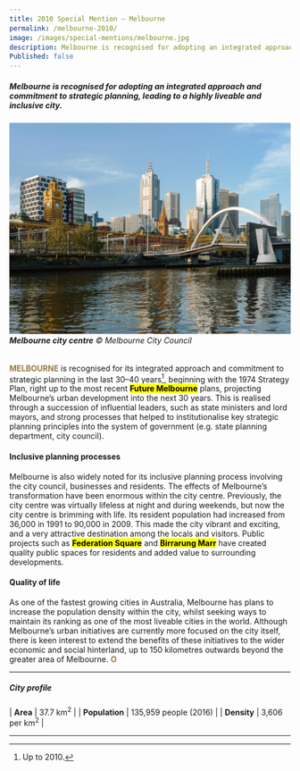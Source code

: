 ```yaml
---
title: 2010 Special Mention — Melbourne
permalink: /melbourne-2010/
image: /images/special-mentions/melbourne.jpg
description: Melbourne is recognised for adopting an integrated approach and commitment to strategic planning, leading to a highly liveable and inclusive city.
Published: false
---
```


##### Melbourne is recognised for adopting an integrated approach and commitment to strategic planning, leading to a highly liveable and inclusive city.

###### ![Melbourne](/images/special-mentions/melbourne.jpg)**Melbourne city centre** © Melbourne City Council

<b><font color="#967942">MELBOURNE</font></b> is recognised for its integrated approach and commitment to strategic planning in the last 30–40 years[^1], beginning with the 1974 Strategy Plan, right up to the most recent **<mark>Future Melbourne</mark>** plans, projecting Melbourne’s urban development into the next 30 years. This is realised through a succession of influential leaders, such as state ministers and lord mayors, and strong processes that helped to institutionalise key strategic planning principles into the system of government (e.g. state planning department, city council).

#### **Inclusive planning processes**

Melbourne is also widely noted for its inclusive planning process involving the city council, businesses and residents. The effects of Melbourne’s transformation have been enormous within the city centre. Previously, the city centre was virtually lifeless at night and during weekends, but now the city centre is brimming with life. Its resident population had increased from 36,000 in 1991 to 90,000 in 2009. This made the city vibrant and exciting, and a very attractive destination among the locals and visitors. Public projects such as **<mark>Federation Square</mark>** and **<mark>Birrarung Marr</mark>** have created quality public spaces for residents and added value to surrounding developments.

#### **Quality of life**

As one of the fastest growing cities in Australia, Melbourne has plans to increase the population density within the city, whilst seeking ways to maintain its ranking as one of the most liveable cities in the world. Although Melbourne’s urban initiatives are currently more focused on the city itself, there is keen interest to extend the benefits of these initiatives to the wider economic and social hinterland, up to 150 kilometres outwards beyond the greater area of Melbourne. **<font color="#967942">O</font>**

---

##### **City profile**

| **Area** | 37.7 km<sup>2</sup> |
| **Population** | 135,959 people (2016) | 
| **Density** | 3,606 per km<sup>2</sup> |

---

[^1]: Up to 2010. 
